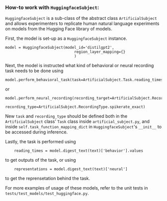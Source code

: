### How-to work with `HuggingfaceSubject`:
`HuggingfaceSubject` is a sub-class of the abstract class `ArtificialSubject` and allows experimenters to replicate human natural language experiments on models from the Hugging Face library of models.

First, the model is set-up as a `HuggingfaceSubject` instance. 

    model = HuggingfaceSubject(model_id='distilgpt2',
                                   region_layer_mapping={}
                                   )


Next, the model is instructed what kind of behavioral or neural recording task needs to be done using 

    model.perform_behavioral_task(task=ArtificialSubject.Task.reading_times) 
or 
    
    model.perform_neural_recording(recording_target=ArtificialSubject.RecordingTarget.language_system,
                                       recording_type=ArtificialSubject.RecordingType.spikerate_exact)

New `task` and `recording_type` should be defined both in the `ArtificialSubject` class' `Task` class inside `artificial_subject.py`, and inside `self.task_function_mapping_dict` in `HuggingfaceSubject`'s `__init__` to be accessed during inference.  

Lastly, the task is performed using

        reading_times = model.digest_text(text)['behavior'].values
to get outputs of the task, or using 

        representations = model.digest_text(text)['neural']
to get the reprensetation behind the task. 

For more examples of usage of these models, refer to the unit tests in `tests/test_models/test_huggingface.py`. 
